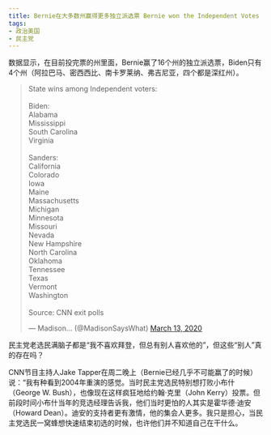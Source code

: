 ```yaml
---
title: Bernie在大多数州赢得更多独立派选票 Bernie won the Independent Votes
tags:
- 政治美国
- 民主党
---
```


数据显示，在目前投完票的州里面，Bernie赢了16个州的独立派选票，Biden只有4个州（阿拉巴马、密西西比、南卡罗莱纳、弗吉尼亚，四个都是深红州）。

<blockquote class="twitter-tweet"><p lang="en" dir="ltr">State wins among Independent voters:<br><br>Biden:<br>Alabama<br>Mississippi <br>South Carolina<br>Virginia<br><br>Sanders:<br>California<br>Colorado<br>Iowa<br>Maine<br>Massachusetts<br>Michigan<br>Minnesota<br>Missouri<br>Nevada<br>New Hampshire<br>North Carolina<br>Oklahoma<br>Tennessee<br>Texas<br>Vermont<br>Washington<br><br>Source: CNN exit polls</p>&mdash; Madison... (@MadisonSaysWhat) <a href="https://twitter.com/MadisonSaysWhat/status/1238513916776304646?ref_src=twsrc%5Etfw">March 13, 2020</a></blockquote> <script async src="https://platform.twitter.com/widgets.js" charset="utf-8"></script>

民主党老选民满脑子都是“我不喜欢拜登，但总有别人喜欢他的”，但这些“别人”真的存在吗？ 

CNN节目主持人Jake Tapper在周二晚上（Bernie已经几乎不可能赢了的时候）说：“我有种看到2004年重演的感觉。当时民主党选民特别想打败小布什（George W. Bush），也像现在这样疯狂地给约翰·克里（John Kerry）投票。但前段时间小布什当年的竞选经理告诉我，他们当时更怕的人其实是霍华德·迪安（Howard Dean）。迪安的支持者更有激情，他的集会人更多。我只是担心，当民主党选民一窝蜂想快速结束初选的时候，也许他们并不知道自己在干什么。